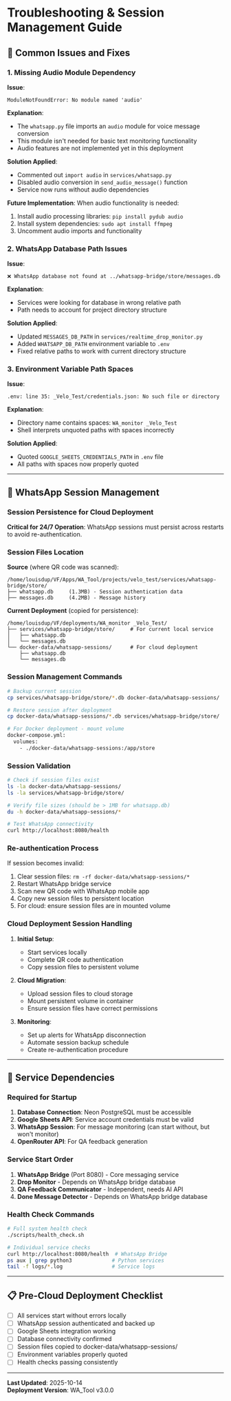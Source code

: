 # Troubleshooting & Session Management Guide

## 🔧 Common Issues and Fixes

### 1. Missing Audio Module Dependency

**Issue**: 
```
ModuleNotFoundError: No module named 'audio'
```

**Explanation**: 
- The `whatsapp.py` file imports an `audio` module for voice message conversion
- This module isn't needed for basic text monitoring functionality
- Audio features are not implemented yet in this deployment

**Solution Applied**:
- Commented out `import audio` in `services/whatsapp.py`
- Disabled audio conversion in `send_audio_message()` function
- Service now runs without audio dependencies

**Future Implementation**:
When audio functionality is needed:
1. Install audio processing libraries: `pip install pydub audio`
2. Install system dependencies: `sudo apt install ffmpeg`
3. Uncomment audio imports and functionality

### 2. WhatsApp Database Path Issues

**Issue**:
```
❌ WhatsApp database not found at ../whatsapp-bridge/store/messages.db
```

**Explanation**:
- Services were looking for database in wrong relative path
- Path needs to account for project directory structure

**Solution Applied**:
- Updated `MESSAGES_DB_PATH` in `services/realtime_drop_monitor.py`
- Added `WHATSAPP_DB_PATH` environment variable to `.env`
- Fixed relative paths to work with current directory structure

### 3. Environment Variable Path Spaces

**Issue**:
```
.env: line 35: _Velo_Test/credentials.json: No such file or directory
```

**Explanation**:
- Directory name contains spaces: `WA_monitor _Velo_Test`
- Shell interprets unquoted paths with spaces incorrectly

**Solution Applied**:
- Quoted `GOOGLE_SHEETS_CREDENTIALS_PATH` in `.env` file
- All paths with spaces now properly quoted

---

## 📱 WhatsApp Session Management

### Session Persistence for Cloud Deployment

**Critical for 24/7 Operation**: WhatsApp sessions must persist across restarts to avoid re-authentication.

### Session Files Location

**Source** (where QR code was scanned):
```
/home/louisdup/VF/Apps/WA_Tool/projects/velo_test/services/whatsapp-bridge/store/
├── whatsapp.db     (1.3MB) - Session authentication data
├── messages.db     (4.2MB) - Message history
```

**Current Deployment** (copied for persistence):
```
/home/louisdup/VF/deployments/WA_monitor _Velo_Test/
├── services/whatsapp-bridge/store/     # For current local service
│   ├── whatsapp.db
│   └── messages.db
└── docker-data/whatsapp-sessions/      # For cloud deployment
    ├── whatsapp.db
    └── messages.db
```

### Session Management Commands

```bash
# Backup current session
cp services/whatsapp-bridge/store/*.db docker-data/whatsapp-sessions/

# Restore session after deployment
cp docker-data/whatsapp-sessions/*.db services/whatsapp-bridge/store/

# For Docker deployment - mount volume
docker-compose.yml:
  volumes:
    - ./docker-data/whatsapp-sessions:/app/store
```

### Session Validation

```bash
# Check if session files exist
ls -la docker-data/whatsapp-sessions/
ls -la services/whatsapp-bridge/store/

# Verify file sizes (should be > 1MB for whatsapp.db)
du -h docker-data/whatsapp-sessions/*

# Test WhatsApp connectivity
curl http://localhost:8080/health
```

### Re-authentication Process

If session becomes invalid:
1. Clear session files: `rm -rf docker-data/whatsapp-sessions/*`
2. Restart WhatsApp bridge service
3. Scan new QR code with WhatsApp mobile app
4. Copy new session files to persistent location
5. For cloud: ensure session files are in mounted volume

### Cloud Deployment Session Handling

1. **Initial Setup**: 
   - Start services locally
   - Complete QR code authentication
   - Copy session files to persistent volume

2. **Cloud Migration**:
   - Upload session files to cloud storage
   - Mount persistent volume in container
   - Ensure session files have correct permissions

3. **Monitoring**:
   - Set up alerts for WhatsApp disconnection
   - Automate session backup schedule
   - Create re-authentication procedure

---

## 🚀 Service Dependencies

### Required for Startup
1. **Database Connection**: Neon PostgreSQL must be accessible
2. **Google Sheets API**: Service account credentials must be valid
3. **WhatsApp Session**: For message monitoring (can start without, but won't monitor)
4. **OpenRouter API**: For QA feedback generation

### Service Start Order
1. **WhatsApp Bridge** (Port 8080) - Core messaging service
2. **Drop Monitor** - Depends on WhatsApp bridge database
3. **QA Feedback Communicator** - Independent, needs AI API
4. **Done Message Detector** - Depends on WhatsApp bridge database

### Health Check Commands

```bash
# Full system health check
./scripts/health_check.sh

# Individual service checks
curl http://localhost:8080/health  # WhatsApp Bridge
ps aux | grep python3             # Python services
tail -f logs/*.log                # Service logs
```

---

## 📋 Pre-Cloud Deployment Checklist

- [ ] All services start without errors locally
- [ ] WhatsApp session authenticated and backed up
- [ ] Google Sheets integration working
- [ ] Database connectivity confirmed
- [ ] Session files copied to docker-data/whatsapp-sessions/
- [ ] Environment variables properly quoted
- [ ] Health checks passing consistently

---

**Last Updated**: 2025-10-14  
**Deployment Version**: WA_Tool v3.0.0